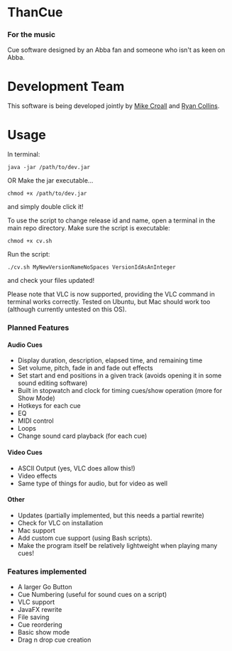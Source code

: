# ThanCue #
### For the music ###
Cue software designed by an Abba fan and someone who isn't as keen on Abba.

# Development Team
This software is being developed jointly by [Mike Croall](https://www.github.com/MikeCroall "Mike Croall") and [Ryan Collins](https://www.github.com/OhmGeek "Ryan Collins").

# Usage
In terminal:

    java -jar /path/to/dev.jar
OR 
Make the jar executable...

    chmod +x /path/to/dev.jar
and simply double click it!

To use the script to change release id and name, open a terminal in the main repo directory.
Make sure the script is executable:

    chmod +x cv.sh
Run the script:

    ./cv.sh MyNewVersionNameNoSpaces VersionIdAsAnInteger
and check your files updated!

Please note that VLC is now supported, providing the VLC command in terminal works correctly. Tested on Ubuntu, but Mac should work too (although currently untested on this OS).

### Planned Features
#### Audio Cues
- Display duration, description, elapsed time, and remaining time
- Set volume, pitch, fade in and fade out effects
- Set start and end positions in a given track (avoids opening it in some sound editing software)
- Built in stopwatch and clock for timing cues/show operation (more for Show Mode)
- Hotkeys for each cue
- EQ
- MIDI control
- Loops
- Change sound card playback (for each cue)

#### Video Cues
- ASCII Output (yes, VLC does allow this!)
- Video effects
- Same type of things for audio, but for video as well

#### Other
- Updates (partially implemented, but this needs a partial rewrite)
- Check for VLC on installation
- Mac support
- Add custom cue support (using Bash scripts).
- Make the program itself be relatively lightweight when playing many cues!

### Features implemented
- A larger Go Button
- Cue Numbering (useful for sound cues on a script)
- VLC support
- JavaFX rewrite
- File saving
- Cue reordering
- Basic show mode
- Drag n drop cue creation
